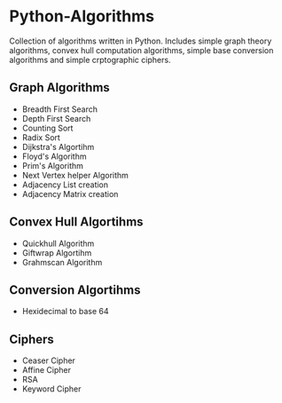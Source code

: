 # Python-Algorithms
Collection of algorithms written in Python. Includes simple graph theory algorithms, convex hull computation algorithms, simple base conversion algorithms and simple crptographic ciphers.

## Graph Algorithms
- Breadth First Search
- Depth First Search
- Counting Sort
- Radix Sort
- Dijkstra's Algortihm
- Floyd's Algorithm
- Prim's Algorithm
- Next Vertex helper Algorithm
- Adjacency List creation
- Adjacency Matrix creation


## Convex Hull Algortihms
- Quickhull Algorithm
- Giftwrap Algortihm
- Grahmscan Algorithm

## Conversion Algortihms
- Hexidecimal to base 64

## Ciphers
- Ceaser Cipher
- Affine Cipher
- RSA
- Keyword Cipher
